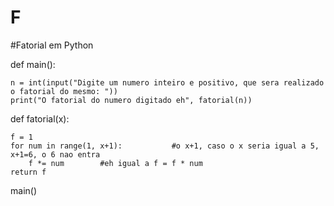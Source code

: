 # F
#Fatorial em Python

def main():

    n = int(input("Digite um numero inteiro e positivo, que sera realizado o fatorial do mesmo: "))
    print("O fatorial do numero digitado eh", fatorial(n))
    

def fatorial(x):

    f = 1
    for num in range(1, x+1):           #o x+1, caso o x seria igual a 5, x+1=6, o 6 nao entra
        f *= num        #eh igual a f = f * num
    return f
main()
